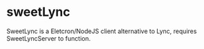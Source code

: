 # sweetLync
SweetLync is a Eletcron/NodeJS client alternative to Lync, requires SweetLyncServer to function.
